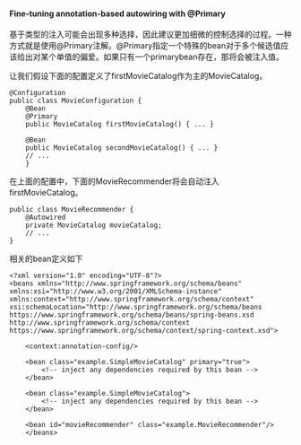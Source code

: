 #### Fine-tuning annotation-based autowiring with @Primary

基于类型的注入可能会出现多种选择，因此建议更加细微的控制选择的过程。一种方式就是使用@Primary注解。@Primary指定一个特殊的bean对于多个候选值应该给出对某个单值的偏爱。如果只有一个primarybean存在，那将会被注入值。

让我们假设下面的配置定义了firstMovieCatalog作为主的MovieCatalog。

```
@Configuration
public class MovieConfiguration {
    @Bean
    @Primary
    public MovieCatalog firstMovieCatalog() { ... }
    
    @Bean
    public MovieCatalog secondMovieCatalog() { ... }
    // ...
    }
```

在上面的配置中，下面的MovieRecommender将会自动注入firstMovieCatalog。

```
public class MovieRecommender {
    @Autowired
    private MovieCatalog movieCatalog;
    // ...
}
```

相关的bean定义如下

```
<?xml version="1.0" encoding="UTF-8"?>
<beans xmlns="http://www.springframework.org/schema/beans"
xmlns:xsi="http://www.w3.org/2001/XMLSchema-instance"
xmlns:context="http://www.springframework.org/schema/context"
xsi:schemaLocation="http://www.springframework.org/schema/beans
https://www.springframework.org/schema/beans/spring-beans.xsd
http://www.springframework.org/schema/context
https://www.springframework.org/schema/context/spring-context.xsd">

    <context:annotation-config/>
    
    <bean class="example.SimpleMovieCatalog" primary="true">
        <!-- inject any dependencies required by this bean -->
    </bean>
    
    <bean class="example.SimpleMovieCatalog">
        <!-- inject any dependencies required by this bean -->
    </bean>
    
    <bean id="movieRecommender" class="example.MovieRecommender"/>
    </beans>
```










